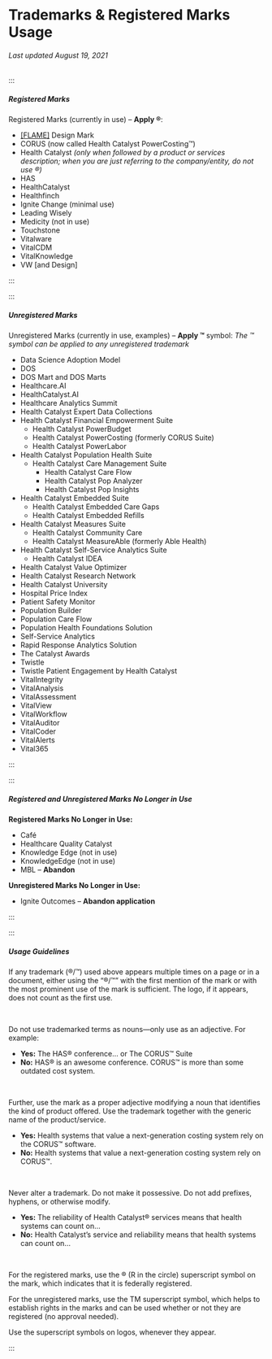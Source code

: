 # Trademarks & Registered Marks Usage

###### Last updated August 19, 2021

:::

##### Registered Marks

Registered Marks (currently in use) – **Apply ®**:

-   [[FLAME]](https://cashmere.healthcatalyst.net/styles/logo) Design Mark
-   CORUS (now called Health Catalyst PowerCosting™)
-   Health Catalyst _(only when followed by a product or services description; when you are just referring to the company/entity, do not use ®)_
-   HAS
-   HealthCatalyst
-   Healthfinch
-   Ignite Change (minimal use)
-   Leading Wisely
-   Medicity (not in use)
-   Touchstone
-   Vitalware
-   VitalCDM
-   VitalKnowledge
-   VW [and Design]

:::

:::

##### Unregistered Marks

Unregistered Marks (currently in use, examples) – **Apply ™** symbol:
_The ™ symbol can be applied to any unregistered trademark_

- Data Science Adoption Model
- DOS
- DOS Mart and DOS Marts
- Healthcare.AI
- HealthCatalyst.AI
- Healthcare Analytics Summit
- Health Catalyst Expert Data Collections
- Health Catalyst Financial Empowerment Suite
  - Health Catalyst PowerBudget
  - Health Catalyst PowerCosting (formerly CORUS Suite)
  - Health Catalyst PowerLabor
- Health Catalyst Population Health Suite
  - Health Catalyst Care Management Suite
    - Health Catalyst Care Flow
    - Health Catalyst Pop Analyzer
    - Health Catalyst Pop Insights
- Health Catalyst Embedded Suite
  - Health Catalyst Embedded Care Gaps
  - Health Catalyst Embedded Refills
- Health Catalyst Measures Suite
  - Health Catalyst Community Care
  - Health Catalyst MeasureAble (formerly Able Health)
- Health Catalyst Self-Service Analytics Suite
  - Health Catalyst IDEA
- Health Catalyst Value Optimizer
- Health Catalyst Research Network
- Health Catalyst University
- Hospital Price Index
- Patient Safety Monitor
- Population Builder
- Population Care Flow
- Population Health Foundations Solution
- Self-Service Analytics
- Rapid Response Analytics Solution
- The Catalyst Awards
- Twistle
- Twistle Patient Engagement by Health Catalyst
- VitalIntegrity
- VitalAnalysis
- VitalAssessment
- VitalView
- VitalWorkflow
- VitalAuditor
- VitalCoder
- VitalAlerts
- Vital365

:::

:::

##### Registered and Unregistered Marks No Longer in Use

**Registered Marks No Longer in Use:**

-   Café
-   Healthcare Quality Catalyst
-   Knowledge Edge (not in use)
-   KnowledgeEdge (not in use)
-   MBL – **Abandon**

**Unregistered Marks No Longer in Use:**

-   Ignite Outcomes – **Abandon application**

:::

:::

##### Usage Guidelines

If any trademark (®/™) used above appears multiple times on a page or in a document, either using the “®/™” with the first mention of the mark or with the most prominent use of the mark is sufficient. The logo, if it appears, does not count as the first use.

&nbsp;

Do not use trademarked terms as nouns—only use as an adjective. For example:

-   **Yes:** The HAS® conference… or The CORUS™ Suite
-   **No:** HAS® is an awesome conference. CORUS™ is more than some outdated cost system.

&nbsp;

Further, use the mark as a proper adjective modifying a noun that identifies the kind of product offered. Use the trademark together with the generic name of the product/service.

-   **Yes:** Health systems that value a next-generation costing system rely on the CORUS™ software.
-   **No:** Health systems that value a next-generation costing system rely on CORUS™.

&nbsp;

Never alter a trademark. Do not make it possessive. Do not add prefixes, hyphens, or otherwise modify.

-   **Yes:** The reliability of Health Catalyst® services means that health systems can count on…
-   **No:** Health Catalyst’s service and reliability means that health systems can count on…

&nbsp;

For the registered marks, use the ® (R in the circle) superscript symbol on the mark, which indicates that it is federally registered.

For the unregistered marks, use the TM superscript symbol, which helps to establish rights in the marks and can be used whether or not they are registered (no approval needed).

Use the superscript symbols on logos, whenever they appear.

:::
